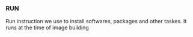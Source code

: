 ### RUN

Run instruction we use to install softwares, packages and other taskes. It runs at the time of image building